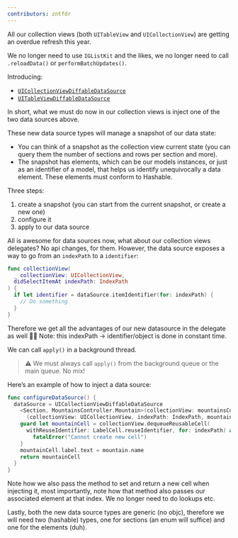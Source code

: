 ```yaml
---
contributors: zntfdr
---
```


All our collection views (both `UITableView` and `UICollectionView`) are getting an overdue refresh this year. 

We no longer need to use `IGListKit` and the likes, we no longer need to call `.reloadData()` or `performBatchUpdates()`.

Introducing:

- [`UICollectionViewDiffableDataSource`][collDataSourceDoc]
- [`UITableViewDiffableDataSource`][tableDataSourceDoc]

In short, what we must do now in our collection views is inject one of the two data sources above.

These new data source types will manage a snapshot of our data state:

- You can think of a snapshot as the collection view current state (you can query them the number of sections and rows per section and more). 
- The snapshot has elements, which can be our models instances, or just as an identifier of a model, that helps us identify unequivocally a data element. These elements must conform to Hashable.

Three steps:

1. create a snapshot (you can start from the current snapshot, or create a new one)
2. configure it 
3. apply to our data source

All is awesome for data sources now, what about our collection views delegates?
No api changes, for them. However, the data source exposes a way to go from an `indexPath` to a `identifier`:

```swift
func collectionView(
  _ collectionView: UICollectionView,
  didSelectItemAt indexPath: IndexPath
) { 
  if let identifier = dataSource.itemIdentifier(for: indexPath) { 
    // Do something
  }
}
```

Therefore we get all the advantages of our new datasource in the delegate as well 👍🏻
Note: this indexPath -> identifier/object is done in constant time.

We can call `apply()` in a background thread.
> ⚠️ We must always call `apply()` from the background queue or the  main queue. No mix!

Here’s an example of how to inject a data source:

```swift
func configureDataSource() { 
  dataSource = UICollectionViewDiffableDataSource 
    <Section, MountainsController.Mountain>(collectionView: mountainsCollectionView) { 
      (collectionView: UICollectionView, indexPath: IndexPath, mountain: MountainsController. Mountain) -> UICollectionViewCell? in 
    guard let mountainCell = collectionView.dequeueReusableCell(
      withReuseIdentifier: LabelCell.reuseIdentifier, for: indexPath) as? LabelCell else {
        fatalError("Cannot create new cell")
    } 
    mountainCell.label.text = mountain.name
    return mountainCell
  }
}
```

Note how we also pass the method to set and return a new cell when injecting it, most importantly, note how that method also passes our associated element at that index. We no longer need to do lookups etc.

Lastly, both the new data source types are generic (no objc), therefore we will need two (hashable) types, one for sections (an enum will suffice) and one for the elements (duh).

[collDataSourceDoc]: https://developer.apple.com/documentation/uikit/uicollectionviewdiffabledatasource
[tableDataSourceDoc]: https://developer.apple.com/documentation/uikit/uitableviewdiffabledatasource